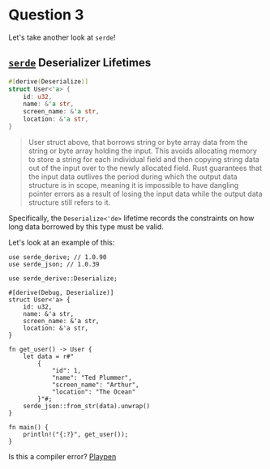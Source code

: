 # Question 3

Let's take another look at `serde`!

## [`serde`](serde) Deserializer Lifetimes

```rust
#[derive(Deserialize)]
struct User<'a> {
    id: u32,
    name: &'a str,
    screen_name: &'a str,
    location: &'a str,
}
```

> User struct above, that borrows string or byte array data from the string or
> byte array holding the input. This avoids allocating memory to store a string
> for each individual field and then copying string data out of the input over
> to the newly allocated field. Rust guarantees that the input data outlives
> the period during which the output data structure is in scope, meaning it is
> impossible to have dangling pointer errors as a result of losing the input
> data while the output data structure still refers to it.

Specifically, the `Deserialize<'de>` lifetime records the constraints on how
long data borrowed by this type must be valid.

Let's look at an example of this:

```rust,ignore
use serde_derive; // 1.0.90
use serde_json; // 1.0.39

use serde_derive::Deserialize;

#[derive(Debug, Deserialize)]
struct User<'a> {
    id: u32,
    name: &'a str,
    screen_name: &'a str,
    location: &'a str,
}

fn get_user() -> User {
    let data = r#"
        {
            "id": 1,
            "name": "Ted Plummer",
            "screen_name": "Arthur",
            "location": "The Ocean"
        }"#;
    serde_json::from_str(data).unwrap()
}

fn main() {
    println!("{:?}", get_user());
}
```

Is this a compiler error? [Playpen][playpen]

[playpen]: https://play.rust-lang.org/?version=stable&mode=debug&edition=2018&gist=08e1e0d2c910d2b5dd2554328386137f
[serde]: https://serde.rs/lifetimes.html

